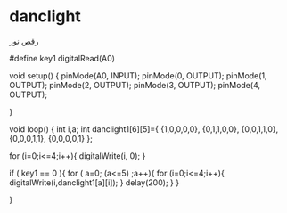# danclight
رقص نور


#define key1 digitalRead(A0)

void setup() {
  pinMode(A0, INPUT);
  pinMode(0, OUTPUT);
  pinMode(1, OUTPUT);
  pinMode(2, OUTPUT);
  pinMode(3, OUTPUT);
  pinMode(4, OUTPUT);

}

void loop() {
int i,a;
int danclight1[6][5]={
  {1,0,0,0,0},
  {0,1,1,0,0},
  {0,0,1,1,0},
  {0,0,0,1,1},
  {0,0,0,0,1}
};


for (i=0;i<=4;i++){
  digitalWrite(i, 0);
}

if ( key1 == 0 ){
 for ( a=0; (a<=5) ;a++){
  for (i=0;i<=4;i++){
    digitalWrite(i,danclight1[a][i]);
  }
  delay(200);
 }
}



}
